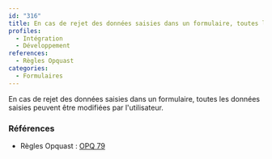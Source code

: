 ```yaml
---
id: "316"
title: En cas de rejet des données saisies dans un formulaire, toutes les données saisies peuvent être modifiées par l'utilisateur.
profiles:
  - Intégration
  - Développement
references:
  - Règles Opquast
categories:
  - Formulaires
---
```


En cas de rejet des données saisies dans un formulaire, toutes les données saisies peuvent être modifiées par l'utilisateur.

### Références

*   Règles Opquast : [OPQ 79](https://checklists.opquast.com/fr/assurance-qualite-web/en-cas-de-rejet-des-donnees-saisies-dans-un-formulaire-toutes-les-donnees-saisies-peuvent-etre-modifiees-par-lutilisateur)
